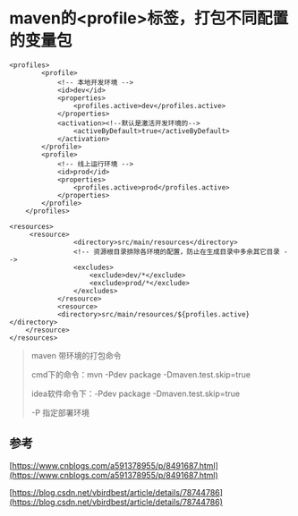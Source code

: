 # maven的&lt;profile&gt;标签，打包不同配置的变量包

```text
<profiles>
        <profile>
            <!-- 本地开发环境 -->
            <id>dev</id>
            <properties>
                <profiles.active>dev</profiles.active>
            </properties>
            <activation><!--默认是激活开发环境的-->
                <activeByDefault>true</activeByDefault>
            </activation>
        </profile>
        <profile>
            <!-- 线上运行环境 -->
            <id>prod</id>
            <properties>
                <profiles.active>prod</profiles.active>
            </properties>
        </profile>
    </profiles>
```

```text
<resources>
     <resource>
                <directory>src/main/resources</directory>
                <!-- 资源根目录排除各环境的配置，防止在生成目录中多余其它目录 -->
                <excludes>
                    <exclude>dev/*</exclude>
                    <exclude>prod/*</exclude>
                </excludes>
            </resource>
            <resource>
            <directory>src/main/resources/${profiles.active}</directory>
    </resource>
</resources>
```

> maven 带环境的打包命令
>
> cmd下的命令：mvn -Pdev package -Dmaven.test.skip=true
>
> idea软件命令下：-Pdev package -Dmaven.test.skip=true
>
> -P 指定部署环境

## 参考

[https://www.cnblogs.com/a591378955/p/8491687.html](https://www.cnblogs.com/a591378955/p/8491687.html)

[https://blog.csdn.net/vbirdbest/article/details/78744786](https://blog.csdn.net/vbirdbest/article/details/78744786)

